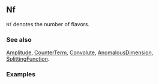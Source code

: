 ## Nf

`Nf` denotes the number of flavors.

### See also

[Amplitude](Amplitude), [CounterTerm](CounterTerm), [Convolute](Convolute), [AnomalousDimension](AnomalousDimension), [SplittingFunction](SplittingFunction).

### Examples